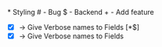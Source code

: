 \* Styling # - Bug $ - Backend + - Add feature

-   [x] -> Give Verbose names to Fields [*$]
-   [x] -> Give Verbose names to Fields
